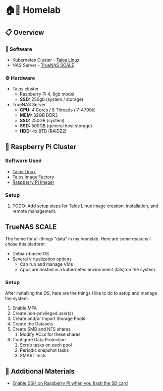 # 🏠🧪 Homelab

## 📋 Overview

### 💽 Software

*   Kubernetes Cluster - [Talos Linux](https://www.talos.dev/)
*   NAS Server - [TrueNAS SCALE](https://www.truenas.com/truenas-scale/)

### ⚙️ Hardware

*   Talos cluster
    *   Raspberry Pi 4, 8gb model
    *   **SSD:** 250gb (system / storage)
*   TrueNAS Server
    *   **CPU:** 4 Cores / 8 Threads (i7-4790k)
    *   **MEM:** 32GB DDR3
    *   **SSD:** 250GB (system)
    *   **SSD:** 500GB (general host storage)
    *   **HDD:** 4x 8TB (RAIDZ2)

## 🥧 Raspberry Pi Cluster

### Software Used

*   [Talos Linux](https://www.talos.dev/)
*   [Talos Image Factory](https://factory.talos.dev/)
*   [Raspberry Pi Imager](https://www.raspberrypi.com/software/)

### Setup

1.  TODO: Add setup steps for Talos Linux image creation, installation, and
          remote management.

## TrueNAS SCALE

The home for all-things "data" in my homelab. Here are some reasons I chose this
platform:

*   Debian-based OS
*   Several virtualization options
    *   Can run and manage VMs
    *   Apps are hosted in a kubernetes environment (k3s) on the system

### Setup

After installing the OS, here are the things I like to do to setup and manage
the system.

1.  Enable MFA
2.  Create non-privileged user(s)
3.  Create and/or Import Storage Pools
4.  Create the Datasets
5.  Create SMB and NFS shares
    1.  Modify ACLs for these shares
6.  Configure Data Protection
    1.  Scrub tasks on each pool
    2.  Periodic snapshot tasks
    3.  SMART tests

## 🧠 Additional Materials

*   [Enable SSH on Raspberry Pi when you flash the SD card](https://roboticsbackend.com/enable-ssh-on-raspberry-pi-raspbian/#New_feature_Enable_SSH_directly_when_you_flash_the_SD_card)
